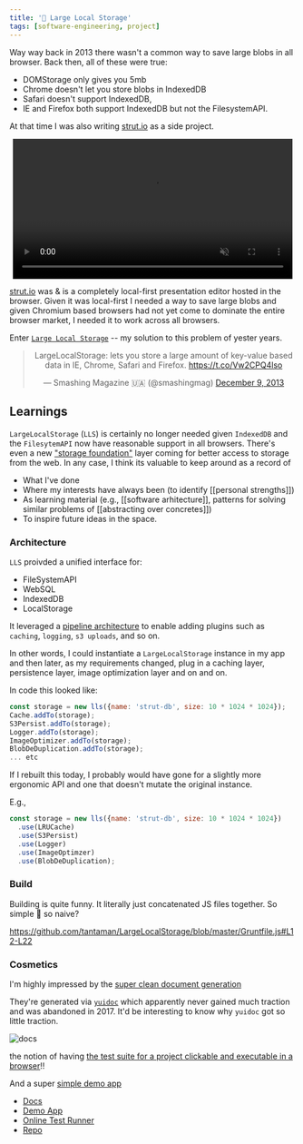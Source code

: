 ```yaml
---
title: '📀 Large Local Storage'
tags: [software-engineering, project]
---
```


Way way back in 2013 there wasn't a common way to save large blobs in all browser. Back then, all of these were true:

* DOMStorage only gives you 5mb
* Chrome doesn't let you store blobs in IndexedDB
* Safari doesn't support IndexedDB,
* IE and Firefox both support IndexedDB but not the FilesystemAPI.

At that time I was also writing [strut.io](https://strut.io) as a side project.

<center>
<video class="frame" width="493" autoplay="" loop="" muted="">
    <source src="https://strut.io/videos/strut-loop-3.h264.avi" type="video/mp4">
    <source src="https://strut.io/videos/strut-loop-3.webm" type="video/webm">
</video>
</center>

[strut.io](https://strut.io) was & is a completely local-first presentation editor hosted in the browser. Given it was local-first I needed a way to save large blobs and given Chromium based browsers had not yet come to dominate the entire browser market, I needed it to work across all browsers.

Enter [`Large Local Storage`](https://github.com/tantaman/LargeLocalStorage) -- my solution to this problem of yester years.

<center>
<blockquote class="twitter-tweet"><p lang="en" dir="ltr">LargeLocalStorage: lets you store a large amount of key-value based data in IE, Chrome, Safari and Firefox. <a href="https://t.co/Vw2CPQ4lso">https://t.co/Vw2CPQ4lso</a></p>&mdash; Smashing Magazine 🇺🇦 (@smashingmag) <a href="https://twitter.com/smashingmag/status/410118699577012224?ref_src=twsrc%5Etfw">December 9, 2013</a></blockquote> <script async src="https://platform.twitter.com/widgets.js" charset="utf-8"></script>
</center>

## Learnings

`LargeLocalStorage` (`LLS`) is certainly no longer needed given `IndexedDB` and the `FilesytemAPI` now have reasonable support in all browsers. There's even a new ["storage foundation"](https://web.dev/storage-foundation/) layer coming for better access to storage from the web. In any case, I think its valuable to keep around as a record of

- What I've done
- Where my interests have always been (to identify [[personal strengths]])
- As learning material (e.g., [[software arhitecture]], patterns for solving similar problems of [[abstracting over concretes]])
- To inspire future ideas in the space.

### Architecture

`LLS` proivded a unified interface for:
- FileSystemAPI
- WebSQL
- IndexedDB
- LocalStorage

It leveraged a [pipeline architecture](./2013-07-30-Inheritance-Aggregation-and-Pipelines) to enable adding plugins such as `caching`, `logging`, `s3 uploads`, and so on.

In other words, I could instantiate a `LargeLocalStorage` instance in my app and then later, as my requirements changed, plug in a caching layer, persistence layer, image optimization layer and on and on.

In code this looked like:

```javascript
const storage = new lls({name: 'strut-db', size: 10 * 1024 * 1024});
Cache.addTo(storage);
S3Persist.addTo(storage);
Logger.addTo(storage);
ImageOptimizer.addTo(storage);
BlobDeDuplication.addTo(storage);
... etc
```

If I rebuilt this today, I probably would have gone for a slightly more ergonomic API and one that doesn't mutate the original instance.

E.g.,

```javascript
const storage = new lls({name: 'strut-db', size: 10 * 1024 * 1024})
  .use(LRUCache)
  .use(S3Persist)
  .use(Logger)
  .use(ImageOptimzer)
  .use(BlobDeDuplication);
```

### Build

Building is quite funny. It literally just concatenated JS files together. So simple 🤣  so naive?

https://github.com/tantaman/LargeLocalStorage/blob/master/Gruntfile.js#L12-L22

### Cosmetics

I'm highly impressed by the [super clean document generation](https://tantaman.com/LargeLocalStorage/doc/classes/LargeLocalStorage.html)

They're generated via [`yuidoc`](https://github.com/yui/yuidoc) which apparently never gained much traction and was abandoned in 2017. It'd be interesting to know why `yuidoc` got so little traction.

![docs](/blog-assets/large-local-storage/docs.png)

 the notion of having [the test suite for a project clickable and executable in a browser](https://tantaman.com/LargeLocalStorage/test/)!!

 
 And a super [simple demo app](https://tantaman.com/LargeLocalStorage/examples/album/)

- [Docs](https://tantaman.com/LargeLocalStorage/doc/classes/LargeLocalStorage.html)
- [Demo App](https://tantaman.com/LargeLocalStorage/examples/album/)
- [Online Test Runner](https://tantaman.com/LargeLocalStorage/test/)
- [Repo](https://github.com/tantaman/LargeLocalStorage)


